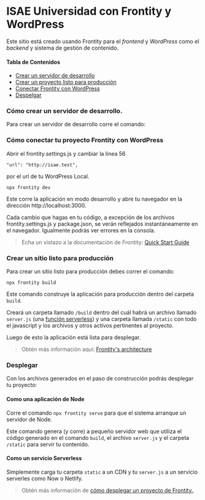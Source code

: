 # ISAE Universidad con Frontity y WordPress

Este sitio está creado usando Frontity para el _frontend_ y _WordPress_ como el _backend_ y sistema de gestión de contenido.

#### Tabla de Contenidos

- [Crear un servidor de desarrollo](#launch-a-development-server)
- [Crear un proyecto listo para producción](#create-a-production-ready-build)
- [Conectar Frontity con WordPress](#conectar-frontity-wp)
- [Despelgar](#deploy)

### Cómo crear un servidor de desarrollo.

Para crear un servidor de desarrollo corre el comando:

### Cómo conectar tu proyecto Frontity con WordPress

Abrir el frontity.settings.js y cambiar la línea 56

```
"url": "http://isae.test",
```

por el url de tu WordPress Local.

```
npx frontity dev
```

Este corre la aplicación en modo desarrollo y abre tu navegador en la dirección http://localhost:3000.

Cada cambio que hagas en tu código, a excepción de los archivos frontity.settings.js y package.json, se verán reflejados instantáneamente en el navegador. Igualmente podrás ver errores en la consola.

> Echa un vistazo a la documentación de Frontity: [Quick Start Guide](https://docs.frontity.org/getting-started/quick-start-guide)

### Crear un sitio listo para producción

Para crear un sitio listo para producción debes correr el comando:

```
npx frontity build
```

Este comando construye la aplicación para producción dentro del carpeta `build`.

Creará un carpeta llamado `/build` dentro del cuál habrá un archivo llamado `server.js` (una [función serverless](https://vercel.com/docs/v2/serverless-functions/introduction)) y una carpeta llamada `/static` con todo el javascript y los archivos y otros activos pertinentes al proyecto.

Luego de esto la aplicación está lista para desplegar.

> Obtén más información aquí: [Frontity's architecture](https://docs.frontity.org/architecture)

### Desplegar

Con los archivos generados en el paso de construcción podrás desplegar tu proyecto:

#### Como una aplicación de Node

Corre el comando `npx frontity serve` para que el sistema arranque un servidor de Node.

Este comando genera (y corre) a pequeño servidor web que utiliza el código generado en el comando `build`, el archivo `server.js` y el carpeta `/static` para servir tu contenido.

#### Como un servicio Serverless

Simplemente carga tu carpeta `static` a un CDN y tu `server.js` a un servicio serverles como Now o Netlify.

> Obtén más información de [cómo desplegar un proyecto de Frontity.](https://docs.frontity.org/deployment).
